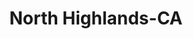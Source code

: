 ---
title: North Highlands-CA
slug: north-highlands-ca
f_state:
- cms/state/california.md
f_locations:
- cms/payday-loan/advance-america-2664.md
- cms/payday-loan/advance-america-3005.md
- cms/payday-loan/big-o-check-cashing-5273.md
- cms/payday-loan/big-o-check-cashing-5275.md
- cms/payday-loan/big-o-check-cashing-5276.md
- cms/payday-loan/c-c-check-cashing-5615.md
- cms/payday-loan/california-check-cashing-5820.md
- cms/payday-loan/california-check-cashing-5867.md
- cms/payday-loan/california-check-cashing-5889.md
- cms/payday-loan/california-check-cashing-5944.md
- cms/payday-loan/california-check-cashing-5949.md
- cms/payday-loan/cheaper-checking-cash-wirele-9675.md
- cms/payday-loan/check-max-plus-13891.md
- cms/payday-loan/check-max-plus-13898.md
- cms/payday-loan/loan-mart-money-mart-20468.md
- cms/payday-loan/loan-mart-money-mart-20472.md
- cms/payday-loan/monetary-management-of-ca-inc-21081.md
updated-on: '2024-05-30T13:41:28.615Z'
created-on: '2024-05-30T13:41:28.615Z'
published-on: '2024-05-30T13:54:32.469Z'
f_city: North Highlands
layout: '[city].html'
tags: city
---